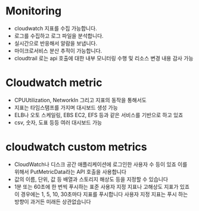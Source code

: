 # Monitoring
- cloudwatch 지표를 수집 가능합니다.
- 로그를 수집하고 로그 파일을 분석합니다.
- 실시간으로 반응해서 알람을 보냅니다.
- 마이크로서비스 분산 추적이 가능합니다.
- cloudtrail 로는 api 호출에 대한 내부 모니터링 수행 및 리소스 변경 내용 감사 가능

# Cloudwatch metric
- CPUUtilization, NetworkIn 그리고 지표의 동작을 통해서도
- 지표는 타임스탬프를 가지며 대시보드 생성 가능
- ELB나 오토 스케일링, EBS EC2, EFS 등과 같은 서비스를 기반으로 하고 있죠
- csv, 숫자, 도표 등등 여러 대시보드 가능

# cloudwatch custom metrics
- CloudWatch나 디스크 공간 애플리케이션에 로그인한 사용자 수 등이 있죠 이를 위해서 PutMetricData라는 API 호출을 사용합니다
- 값의 이름, 단위, 값 등 배열과 스토리지 해상도 등을 지정할 수 있습니다
- 1분 또는 60초에 한 번씩 푸시하는 표준 사용자 지정 지표나 고해상도 지표가 있죠 이 경우에는 1, 5, 10, 30초마다 지표를 푸시합니다 사용자 지정 지표는 푸시 하는 방향이 과거든 미래든 상관없습니다
